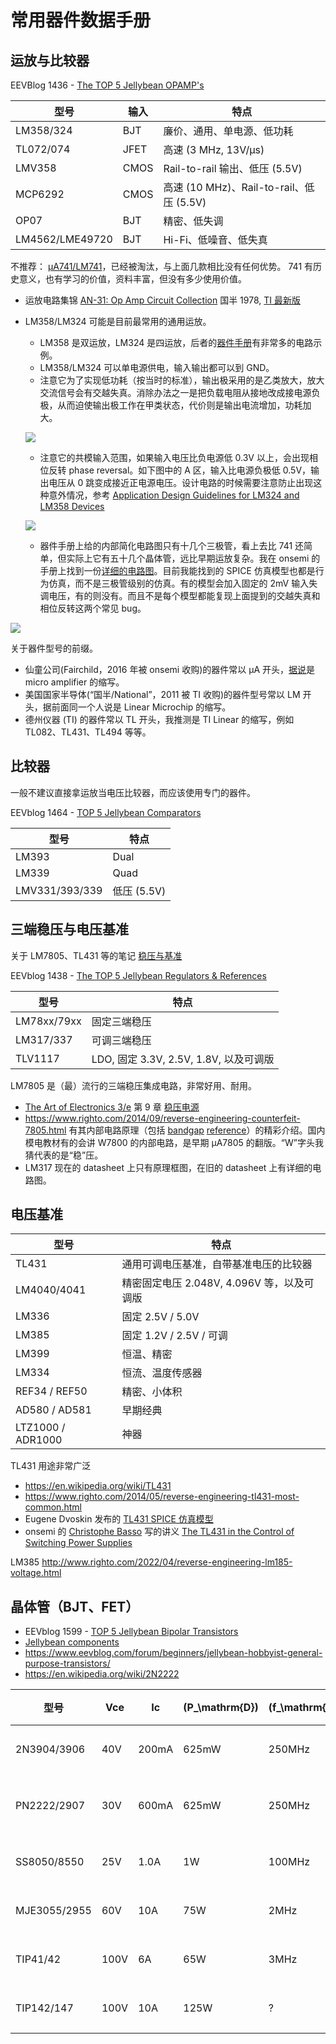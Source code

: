 <h1>常用器件数据手册</h1>

## 运放与比较器

EEVBlog 1436 - [The TOP 5 Jellybean OPAMP's](https://www.youtube.com/watch?v=uq1DMWtjL2U&ab_channel=EEVblog)

| 型号 | 输入 | 特点 |
| --- | --- | --- |
| LM358/324 | BJT | 廉价、通用、单电源、低功耗 |
| TL072/074 | JFET | 高速 (3 MHz, 13V/µs) |
| LMV358 | CMOS | Rail-to-rail 输出、低压 (5.5V) |
| MCP6292 | CMOS | 高速 (10 MHz)、Rail-to-rail、低压 (5.5V) |
| OP07 | BJT | 精密、低失调 |
| LM4562/LME49720 | BJT | Hi-Fi、低噪音、低失真 |


不推荐： [µA741/LM741](741.md)，已经被淘汰，与上面几款相比没有任何优势。
741 有历史意义，也有学习的价值，资料丰富，但没有多少使用价值。

* 运放电路集锦 [AN-31: Op Amp Circuit Collection](https://web.ece.ucsb.edu/Faculty/rodwell/Classes/ece2c/resources/an-31.pdf) 国半 1978, [TI 最新版](https://www.ti.com/lit/an/snla140d/snla140d.pdf)
* LM358/LM324 可能是目前最常用的通用运放。
    * LM358 是双运放，LM324 是四运放，后者的[器件手册](https://www.ti.com/lit/ds/symlink/lm2902-n.pdf)有非常多的电路示例。
    * LM358/LM324 可以单电源供电，输入输出都可以到 GND。
    * 注意它为了实现低功耗（按当时的标准），输出极采用的是乙类放大，放大交流信号会有交越失真。消除办法之一是把负载电阻从接地改成接电源负极，从而迫使输出极工作在甲类状态，代价则是输出电流增加，功耗加大。 

     ![](img/lm358-crossover.jpg)

    * 注意它的共模输入范围，如果输入电压比负电源低 0.3V 以上，会出现相位反转 phase reversal。如下图中的 A 区，输入比电源负极低 0.5V，输出电压从 0 跳变成接近正电源电压。设计电路的时候需要注意防止出现这种意外情况，参考 [Application Design Guidelines for LM324 and LM358 Devices](https://www.ti.com/lit/an/sloa277b/sloa277b.pdf)

    ![](img/lm358-phase-reversal.png)
    
    * 器件手册上给的内部简化电路图只有十几个三极管，看上去比 741 还简单，但实际上它有五十几个晶体管，远比早期运放复杂。我在 onsemi 的手册上找到一份[详细的电路图](https://www.onsemi.com/download/data-sheet/pdf/lm358-d.pdf)。目前我能找到的 SPICE 仿真模型也都是行为仿真，而不是三极管级别的仿真。有的模型会加入固定的 2mV 输入失调电压，有的则没有。而且不是每个模型都能复现上面提到的交越失真和相位反转这两个常见 bug。

![](img/lm358-schematic.png)

关于器件型号的前缀。

* 仙童公司(Fairchild，2016 年被 onsemi 收购)的器件常以 µA 开头，[据说](https://www.quora.com/What-is-the-difference-between-LM741-and-UA741/answer/Larry-Zuckerman-2)是 micro amplifier 的缩写。
* 美国国家半导体(“国半/National”，2011 被 TI 收购)的器件型号常以 LM 开头，据前面同一个人说是 Linear Microchip 的缩写。
* 德州仪器 (TI) 的器件常以 TL 开头，我推测是 TI Linear 的缩写，例如 TL082、TL431、TL494 等等。

<h2>比较器</h2>

一般不建议直接拿运放当电压比较器，而应该使用专门的器件。

EEVblog 1464 - [TOP 5 Jellybean Comparators](https://www.youtube.com/watch?v=c5M8P6oe9xY&ab_channel=EEVblog)

| 型号 | 特点 |
| --- | --- |
| LM393 | Dual |
| LM339 | Quad |
| LMV331/393/339 | 低压 (5.5V) |


## 三端稳压与电压基准

关于 LM7805、TL431 等的笔记 [稳压与基准](regulator.md)

EEVblog 1438 - [The TOP 5 Jellybean Regulators & References](https://www.youtube.com/watch?v=YHRxvUqy3Uw&ab_channel=EEVblog)

| 型号 | 特点 |
| --- | --- |
| LM78xx/79xx | 固定三端稳压 |
| LM317/337 | 可调三端稳压 |
| TLV1117 | LDO, 固定 3.3V, 2.5V, 1.8V, 以及可调版 |

LM7805 是（最）流行的三端稳压集成电路，非常好用、耐用。

* [The Art of Electronics 3/e](https://artofelectronics.net/) 第 9 章 [稳压电源](https://artofelectronics.net/wp-content/uploads/2016/02/AoE3_chapter9.pdf)
* <https://www.righto.com/2014/09/reverse-engineering-counterfeit-7805.html> 有其内部电路原理（包括 [bandgap](https://en.wikipedia.org/wiki/Bandgap_voltage_reference) [reference](https://circuitcellar.com/resources/quickbits/bandgap-voltage-reference/)）的精彩介绍。国内模电教材有的会讲 W7800 的内部电路，是早期 µA7805 的翻版。“W”字头我猜代表的是“稳”压。
* LM317 现在的 datasheet 上只有原理框图，在旧的 datasheet 上有详细的电路图。

<h2>电压基准</h2>

| 型号 | 特点 |
| --- | --- |
| TL431 | 通用可调电压基准，自带基准电压的比较器 |
| LM4040/4041 | 精密固定电压 2.048V, 4.096V 等，以及可调版 |
| LM336 | 固定 2.5V / 5.0V |
| LM385 | 固定 1.2V / 2.5V / 可调|
| LM399 | 恒温、精密 |
| LM334 | 恒流、温度传感器 |
| REF34 / REF50 | 精密、小体积 |
| AD580 / AD581 | 早期经典 |
| LTZ1000 / ADR1000 | 神器 |

TL431 用途非常广泛

* <https://en.wikipedia.org/wiki/TL431>
* <https://www.righto.com/2014/05/reverse-engineering-tl431-most-common.html>
* Eugene Dvoskin 发布的 [TL431 SPICE 仿真模型](https://www.audio-perfection.com/voltage-regulators/linear-regulators/accurate-tl431-model-development-analysis-and-evaluation/)
* onsemi 的 [Christophe Basso](http://powersimtof.com/Spice.htm) 写的讲义
 [The TL431 in the Control of Switching Power Supplies](https://www.onsemi.com/pub/Collateral/TND381-D.PDF)

LM385 <http://www.righto.com/2022/04/reverse-engineering-lm185-voltage.html>

## 晶体管（BJT、FET）

* EEVblog 1599 - [TOP 5 Jellybean Bipolar Transistors](https://www.youtube.com/watch?v=XYdmX8w8xwI&ab_channel=EEVblog)
* [Jellybean components](https://theknowledgeaccelerator.com/2016/04/16/jellybean-components/#Transistors)
* https://www.eevblog.com/forum/beginners/jellybean-hobbyist-general-purpose-transistors/
* https://en.wikipedia.org/wiki/2N2222


| 型号 | Vce | Ic | \(P_\mathrm{D}\) | \(f_\mathrm{T}\) |特点 |
| --- | --- | --- | --- | --- | --- |
| 2N3904/3906 | 40V | 200mA | 625mW | 250MHz | 小功率 |
| PN2222/2907 | 30V | 600mA | 625mW | 250MHz | 中小功率 |
| SS8050/8550 | 25V | 1.0A  | 1W    | 100MHz | 中功率 |
| MJE3055/2955 | 60V | 10A | 75W | 2MHz | 大功率 |
| TIP41/42   | 100V | 6A  | 65W  | 3MHz | 大功率 |
| TIP142/147 | 100V | 10A | 125W | ?    | 达林顿 |
